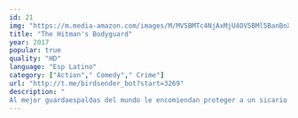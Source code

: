 ```yaml
---
id: 21
img: "https://m.media-amazon.com/images/M/MV5BMTc4NjAxMjU4OV5BMl5BanBnXkFtZTgwNzQyMzIwMjI@._V1_SX300.jpg"
title: "The Hitman's Bodyguard"
year: 2017
popular: true
quality: "HD"
language: "Esp Latino"
category: ["Action"," Comedy"," Crime"]
url: "http://t.me/birdsender_bot?start=3269"
description: "
Al mejor guardaespaldas del mundo le encomiendan proteger a un sicario. La pareja dispone de solo 24 horas para llegar a La Haya, en Holanda, y acabar con un sanguinario dictador de Europa del Este, al que escolta su peligrosa guardia personal."
---
```

